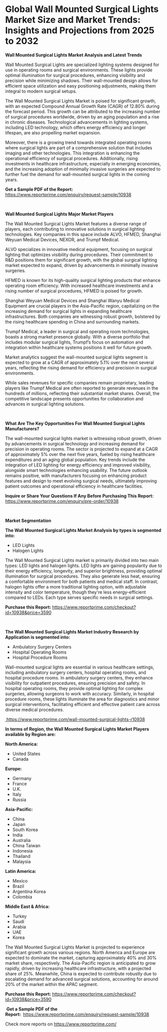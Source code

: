 <p><h1>Global Wall Mounted Surgical Lights Market Size and Market Trends: Insights and Projections from 2025 to 2032</h1></p><p><strong>Wall Mounted Surgical Lights Market Analysis and Latest Trends</strong></p>
<p><p>Wall Mounted Surgical Lights are specialized lighting systems designed for use in operating rooms and surgical environments. These lights provide optimal illumination for surgical procedures, enhancing visibility and precision while minimizing shadows. Their wall-mounted design allows for efficient space utilization and easy positioning adjustments, making them integral to modern surgical setups.</p><p>The Wall Mounted Surgical Lights Market is poised for significant growth, with an expected Compound Annual Growth Rate (CAGR) of 12.80% during the forecast period. This growth can be attributed to the increasing number of surgical procedures worldwide, driven by an aging population and a rise in chronic diseases. Technological advancements in lighting systems, including LED technology, which offers energy efficiency and longer lifespan, are also propelling market expansion.</p><p>Moreover, there is a growing trend towards integrated operating rooms where surgical lights are part of a comprehensive solution that includes imaging and other technologies. This integration is enhancing the operational efficiency of surgical procedures. Additionally, rising investments in healthcare infrastructure, especially in emerging economies, and the increasing adoption of minimally invasive surgeries are expected to further fuel the demand for wall-mounted surgical lights in the coming years.</p></p>
<p><strong>Get a Sample PDF of the Report:&nbsp;</strong> <a href="https://www.reportprime.com/enquiry/request-sample/10938?utm_campaign=2238&utm_medium=2&utm_source=Github&utm_content=ia&utm_term=20032025&utm_id=wall-mounted-surgical-lights">https://www.reportprime.com/enquiry/request-sample/10938</a></p>
<p>&nbsp;</p>
<p><strong>Wall Mounted Surgical Lights Major Market Players</strong></p>
<p><p>The Wall Mounted Surgical Lights Market features a diverse range of players, each contributing to innovative solutions in surgical lighting technologies. Key companies in this space include ALVO, HFMED, Shanghai Weyuan Medical Devices, NEXOR, and Trumpf Medical. </p><p>ALVO specializes in innovative medical equipment, focusing on surgical lighting that optimizes visibility during procedures. Their commitment to R&D positions them for significant growth, with the global surgical lighting market expected to expand, driven by advancements in minimally invasive surgeries.</p><p>HFMED is known for its high-quality surgical lighting products that enhance operating room efficiency. With increased healthcare investments and a rising number of surgical procedures, HFMED is poised for growth.</p><p>Shanghai Weyuan Medical Devices and Shanghai Wanyu Medical Equipment are crucial players in the Asia-Pacific region, capitalizing on the increasing demand for surgical lights in expanding healthcare infrastructures. Both companies are witnessing robust growth, bolstered by the rising healthcare spending in China and surrounding markets.</p><p>Trumpf Medical, a leader in surgical and operating room technologies, boasts a strong market presence globally. With a diverse portfolio that includes modular surgical lights, Trumpf’s focus on automation and integration within healthcare systems positions it well for future growth.</p><p>Market analytics suggest the wall-mounted surgical lights segment is expected to grow at a CAGR of approximately 5.1% over the next several years, reflecting the rising demand for efficiency and precision in surgical environments.</p><p>While sales revenues for specific companies remain proprietary, leading players like Trumpf Medical are often reported to generate revenues in the hundreds of millions, reflecting their substantial market shares. Overall, the competitive landscape presents opportunities for collaboration and advances in surgical lighting solutions.</p></p>
<p>&nbsp;</p>
<p><strong>What Are The Key Opportunities For Wall Mounted Surgical Lights Manufacturers?</strong></p>
<p><p>The wall-mounted surgical lights market is witnessing robust growth, driven by advancements in surgical technology and increasing demand for precision in operating rooms. The sector is projected to expand at a CAGR of approximately 5% over the next five years, fueled by rising healthcare expenditures and an aging global population. Key trends include the integration of LED lighting for energy efficiency and improved visibility, alongside smart technologies enhancing usability. The future outlook remains positive, with manufacturers focusing on enhancing product features and design to meet evolving surgical needs, ultimately improving patient outcomes and operational efficiency in healthcare facilities.</p></p>
<p><strong>Inquire or Share Your Questions If Any Before Purchasing This Report:</strong> <a href="https://www.reportprime.com/enquiry/pre-order/10938?utm_campaign=2238&utm_medium=2&utm_source=Github&utm_content=ia&utm_term=20032025&utm_id=wall-mounted-surgical-lights">https://www.reportprime.com/enquiry/pre-order/10938</a></p>
<p>&nbsp;</p>
<p><strong>Market Segmentation</strong></p>
<p><strong>The Wall Mounted Surgical Lights Market Analysis by types is segmented into:</strong></p>
<p><ul><li>LED Lights</li><li>Halogen Lights</li></ul></p>
<p><p>The Wall Mounted Surgical Lights market is primarily divided into two main types: LED lights and halogen lights. LED lights are gaining popularity due to their energy efficiency, longevity, and superior brightness, providing optimal illumination for surgical procedures. They also generate less heat, ensuring a comfortable environment for both patients and medical staff. In contrast, halogen lights offer a more traditional lighting option, with adjustable intensity and color temperature, though they're less energy-efficient compared to LEDs. Each type serves specific needs in surgical settings.</p></p>
<p><strong>Purchase this Report:&nbsp;</strong><a href="https://www.reportprime.com/checkout?id=10938&price=3590&utm_campaign=2238&utm_medium=2&utm_source=Github&utm_content=ia&utm_term=20032025&utm_id=wall-mounted-surgical-lights">https://www.reportprime.com/checkout?id=10938&price=3590</a></p>
<p>&nbsp;</p>
<p><strong>The Wall Mounted Surgical Lights Market Industry Research by Application is segmented into:</strong></p>
<p><ul><li>Ambulatory Surgery Centers</li><li>Hospital Operating Rooms</li><li>Hospital Procedure Rooms</li></ul></p>
<p><p>Wall-mounted surgical lights are essential in various healthcare settings, including ambulatory surgery centers, hospital operating rooms, and hospital procedure rooms. In ambulatory surgery centers, they enhance visibility for outpatient procedures, ensuring precision and safety. In hospital operating rooms, they provide optimal lighting for complex surgeries, allowing surgeons to work with accuracy. Similarly, in hospital procedure rooms, these lights illuminate the area for diagnostics and minor surgical interventions, facilitating efficient and effective patient care across diverse medical procedures.</p></p>
<p><a href="https://www.reportprime.com/wall-mounted-surgical-lights-r10938?utm_campaign=2238&utm_medium=2&utm_source=Github&utm_content=ia&utm_term=20032025&utm_id=wall-mounted-surgical-lights">&nbsp;https://www.reportprime.com/wall-mounted-surgical-lights-r10938</a></p>
<p><strong>In terms of Region, the Wall Mounted Surgical Lights Market Players available by Region are:</strong></p>
<p>
    <p> <strong> North America: </strong>
        <ul>
            <li>United States</li>
            <li>Canada</li>
        </ul>
        </p> 
    <p> <strong> Europe: </strong>
        <ul>
            <li>Germany</li>
            <li>France</li>
            <li>U.K.</li>
            <li>Italy</li>
            <li>Russia</li>
        </ul>
        </p> 
    <p> <strong> Asia-Pacific: </strong>
        <ul>
            <li>China</li>
            <li>Japan</li>
            <li>South Korea</li>
            <li>India</li>
            <li>Australia</li>
            <li>China Taiwan</li>
            <li>Indonesia</li>
            <li>Thailand</li>
            <li>Malaysia</li>
        </ul>
        </p> 
    <p> <strong> Latin America: </strong>
        <ul>
            <li>Mexico</li>
            <li>Brazil</li>
            <li>Argentina Korea</li>
            <li>Colombia</li>
        </ul>
        </p> 
    <p> <strong> Middle East & Africa: </strong>
        <ul>
            <li>Turkey</li>
            <li>Saudi</li>
            <li>Arabia</li>
            <li>UAE</li>
            <li>Korea</li>
        </ul>
    </p>
    </p>
<p><p>The Wall Mounted Surgical Lights Market is projected to experience significant growth across various regions. North America and Europe are expected to dominate the market, capturing approximately 40% and 30% market share, respectively. The Asia-Pacific region is anticipated to grow rapidly, driven by increasing healthcare infrastructure, with a projected share of 25%. Meanwhile, China is expected to contribute robustly due to escalating demand for advanced surgical solutions, accounting for around 20% of the market within the APAC segment.</p></p>
<p><strong>Purchase this Report: </strong><a href="https://www.reportprime.com/checkout?id=10938&price=3590&utm_campaign=2238&utm_medium=2&utm_source=Github&utm_content=ia&utm_term=20032025&utm_id=wall-mounted-surgical-lights">https://www.reportprime.com/checkout?id=10938&price=3590</a></p>
<p>&nbsp;<strong>Get a Sample PDF of the Report:&nbsp;&nbsp;</strong><a href="https://www.reportprime.com/enquiry/request-sample/10938?utm_campaign=2238&utm_medium=2&utm_source=Github&utm_content=ia&utm_term=20032025&utm_id=wall-mounted-surgical-lights">https://www.reportprime.com/enquiry/request-sample/10938</a></p>
<p><strong></strong></p>
<p>Check more reports on <a href="https://www.reportprime.com/?utm_campaign=2238&utm_medium=2&utm_source=Github&utm_content=ia&utm_term=20032025&utm_id=wall-mounted-surgical-lights">https://www.reportprime.com/</a></p>